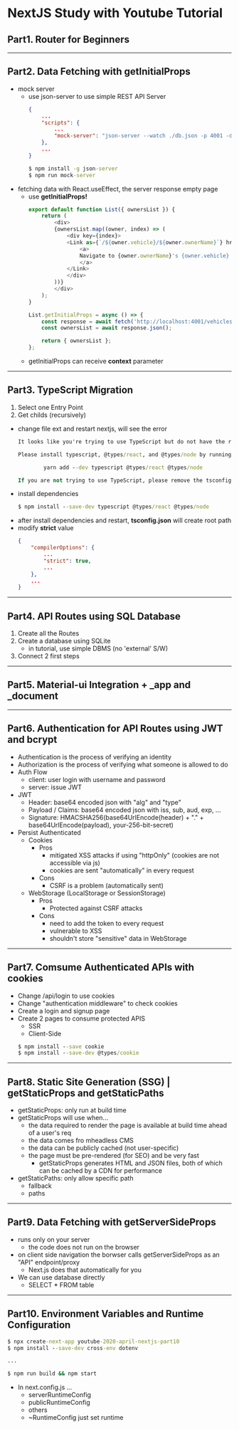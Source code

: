 # NextJS Study with Youtube Tutorial

## Part1. Router for Beginners

<hr/>

## Part2. Data Fetching with getInitialProps
- mock server
    - use json-server to use simple REST API Server
        ``` json
        {
            ...
            "scripts": {
                ...
                "mock-server": "json-server --watch ./db.json -p 4001 -d 3000"
            },
            ...
        }
        ```
        ``` cmd
        $ npm install -g json-server
        $ npm run mock-server
        ```
- fetching data with React.useEffect, the server response empty page
    - use **getInitialProps!**
        ``` js
        export default function List({ ownersList }) {
            return (
                <div>
                {ownersList.map((owner, index) => (
                    <div key={index}>
                    <Link as={`/${owner.vehicle}/${owner.ownerName}`} href="/[vehicle]/[person]">
                        <a>
                        Navigate to {owner.ownerName}'s {owner.vehicle}
                        </a>
                    </Link>
                    </div>
                ))}
                </div>
            );
        }

        List.getInitialProps = async () => {
            const response = await fetch('http://localhost:4001/vehicles');
            const ownersList = await response.json();

            return { ownersList };
        };
        ```
    - getInitialProps can receive **context** parameter

<hr/>

## Part3. TypeScript Migration
1. Select one Entry Point
2. Get childs (recursively)

- change file ext and restart nextjs, will see the error
    ``` cmd
    It looks like you're trying to use TypeScript but do not have the required package(s) installed.

    Please install typescript, @types/react, and @types/node by running:

            yarn add --dev typescript @types/react @types/node

    If you are not trying to use TypeScript, please remove the tsconfig.json file from your package root (and any TypeScript files).
    ```
- install dependencies 
    ``` cmd
    $ npm install --save-dev typescript @types/react @types/node
    ```
- after install dependencies and restart, **tsconfig.json** will create root path
- modify **strict** value
    ``` json
    {
        "compilerOptions": {
            ...
            "strict": true,
            ...
        },
        ...
    }
    ```

<hr/>

## Part4. API Routes using SQL Database
1. Create all the Routes
2. Create a database using SQLite
    - in tutorial, use simple DBMS (no 'external' S/W)
3. Connect 2 first steps

<hr/>

## Part5. Material-ui Integration + _app and _document

<hr/>

## Part6. Authentication for API Routes using JWT and bcrypt
- Authentication is the process of verifying an identity
- Authorization is the process of verifying what someone is allowed to do
- Auth Flow
    - client: user login with username and password
    - server: issue JWT
- JWT
    - Header: base64 encoded json with "alg" and "type"
    - Payload / Claims: base64 encoded json with iss, sub, aud, exp, ...
    - Signature: HMACSHA256(base64UrlEncode(header) + "." + base64UrlEncode(payload), your-256-bit-secret)
- Persist Authenticated
    - Cookies
        - Pros
            - mitigated XSS attacks if using "httpOnly" (cookies are not accessible via js)
            - cookies are sent "automatically" in every request
        - Cons
            - CSRF is a problem (automatically sent)
    - WebStorage (LocalStorage or SessionStorage)
        - Pros
            - Protected against CSRF attacks
        - Cons 
            - need to add the token to every request
            - vulnerable to XSS
            - shouldn't store "sensitive" data in WebStorage

<hr/>

## Part7. Comsume Authenticated APIs with cookies
- Change /api/login to use cookies
- Change "authentication middleware" to check cookies
- Create a login and signup page
- Create 2 pages to consume protected APIS
    - SSR
    - Client-Side
    ``` cmd
    $ npm install --save cookie
    $ npm install --save-dev @types/cookie
    ```

<hr/>

## Part8. Static Site Generation (SSG) | getStaticProps and getStaticPaths
- getStaticProps: only run at build time
- getStaticProps will use when...
    - the data required to render the page is available at build time ahead of a user's req
    - the data comes fro mheadless CMS
    - the data can be publicly cached (not user-specific)
    - the page must be pre-rendered (for SEO) and be very fast
        - getStaticProps generates HTML and JSON files, both of which can be cached by a CDN for performance
- getStaticPaths: only allow specific path
    - fallback
    - paths

<hr/>

## Part9. Data Fetching with getServerSideProps
- runs only on your server
    - the code does not run on the browser
- on client side navigation the borwser calls getServerSideProps as an "API" endpoint/proxy
    - Next.js does that automatically for you
- We can use database directly
    - SELECT * FROM table

<hr/>

## Part10. Environment Variables and Runtime Configuration
``` cmd
$ npx create-next-app youtube-2020-april-nextjs-part10
$ npm install --save-dev cross-env dotenv

...

$ npm run build && npm start
```
- In next.config.js ...
    - serverRuntimeConfig
    - publicRuntimeConfig
    - others
    - ~RuntimeConfig just set runtime